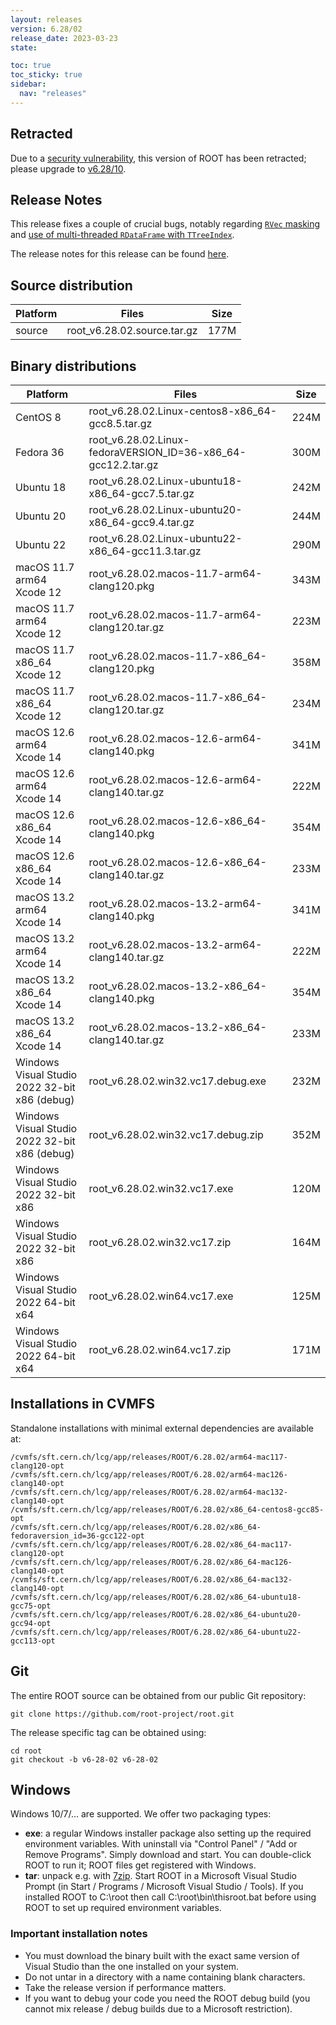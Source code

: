 ```yaml
---
layout: releases
version: 6.28/02
release_date: 2023-03-23
state:

toc: true
toc_sticky: true
sidebar:
  nav: "releases"
---
```



## Retracted
Due to a [security vulnerability](/about/security#known-security-issues), this version of ROOT has been retracted; please upgrade to [v6.28/10](/releases/release-62810).

## Release Notes

This release fixes a couple of crucial bugs, notably regarding [`RVec` masking](https://github.com/root-project/root/pull/12411)
and [use of multi-threaded `RDataFrame` with `TTreeIndex`](https://github.com/root-project/root/pull/12342).

The release notes for this release can be found [here](https://root.cern/doc/v628/release-notes.html#release-6.2802).

## Source distribution

| Platform       | Files | Size |
|-----------|-------|-----|
| source | root_v6.28.02.source.tar.gz | 177M |


## Binary distributions

| Platform       | Files | Size |
|-----------|-------|-----|
| CentOS 8 | root_v6.28.02.Linux-centos8-x86_64-gcc8.5.tar.gz | 224M |
| Fedora 36 | root_v6.28.02.Linux-fedoraVERSION_ID=36-x86_64-gcc12.2.tar.gz | 300M |
| Ubuntu 18 | root_v6.28.02.Linux-ubuntu18-x86_64-gcc7.5.tar.gz | 242M |
| Ubuntu 20 | root_v6.28.02.Linux-ubuntu20-x86_64-gcc9.4.tar.gz | 244M |
| Ubuntu 22 | root_v6.28.02.Linux-ubuntu22-x86_64-gcc11.3.tar.gz | 290M |
| macOS 11.7 arm64 Xcode 12 | root_v6.28.02.macos-11.7-arm64-clang120.pkg | 343M |
| macOS 11.7 arm64 Xcode 12 | root_v6.28.02.macos-11.7-arm64-clang120.tar.gz | 223M |
| macOS 11.7 x86_64 Xcode 12 | root_v6.28.02.macos-11.7-x86_64-clang120.pkg | 358M |
| macOS 11.7 x86_64 Xcode 12 | root_v6.28.02.macos-11.7-x86_64-clang120.tar.gz | 234M |
| macOS 12.6 arm64 Xcode 14 | root_v6.28.02.macos-12.6-arm64-clang140.pkg | 341M |
| macOS 12.6 arm64 Xcode 14 | root_v6.28.02.macos-12.6-arm64-clang140.tar.gz | 222M |
| macOS 12.6 x86_64 Xcode 14 | root_v6.28.02.macos-12.6-x86_64-clang140.pkg | 354M |
| macOS 12.6 x86_64 Xcode 14 | root_v6.28.02.macos-12.6-x86_64-clang140.tar.gz | 233M |
| macOS 13.2 arm64 Xcode 14 | root_v6.28.02.macos-13.2-arm64-clang140.pkg | 341M |
| macOS 13.2 arm64 Xcode 14 | root_v6.28.02.macos-13.2-arm64-clang140.tar.gz | 222M |
| macOS 13.2 x86_64 Xcode 14 | root_v6.28.02.macos-13.2-x86_64-clang140.pkg | 354M |
| macOS 13.2 x86_64 Xcode 14 | root_v6.28.02.macos-13.2-x86_64-clang140.tar.gz | 233M |
| Windows Visual Studio 2022 32-bit x86  (debug) | root_v6.28.02.win32.vc17.debug.exe | 232M |
| Windows Visual Studio 2022 32-bit x86  (debug) | root_v6.28.02.win32.vc17.debug.zip | 352M |
| Windows Visual Studio 2022 32-bit x86  | root_v6.28.02.win32.vc17.exe | 120M |
| Windows Visual Studio 2022 32-bit x86  | root_v6.28.02.win32.vc17.zip | 164M |
| Windows Visual Studio 2022 64-bit x64  | root_v6.28.02.win64.vc17.exe | 125M |
| Windows Visual Studio 2022 64-bit x64  | root_v6.28.02.win64.vc17.zip | 171M |

## Installations in CVMFS

Standalone installations with minimal external dependencies are available at:
~~~
/cvmfs/sft.cern.ch/lcg/app/releases/ROOT/6.28.02/arm64-mac117-clang120-opt
/cvmfs/sft.cern.ch/lcg/app/releases/ROOT/6.28.02/arm64-mac126-clang140-opt
/cvmfs/sft.cern.ch/lcg/app/releases/ROOT/6.28.02/arm64-mac132-clang140-opt
/cvmfs/sft.cern.ch/lcg/app/releases/ROOT/6.28.02/x86_64-centos8-gcc85-opt
/cvmfs/sft.cern.ch/lcg/app/releases/ROOT/6.28.02/x86_64-fedoraversion_id=36-gcc122-opt
/cvmfs/sft.cern.ch/lcg/app/releases/ROOT/6.28.02/x86_64-mac117-clang120-opt
/cvmfs/sft.cern.ch/lcg/app/releases/ROOT/6.28.02/x86_64-mac126-clang140-opt
/cvmfs/sft.cern.ch/lcg/app/releases/ROOT/6.28.02/x86_64-mac132-clang140-opt
/cvmfs/sft.cern.ch/lcg/app/releases/ROOT/6.28.02/x86_64-ubuntu18-gcc75-opt
/cvmfs/sft.cern.ch/lcg/app/releases/ROOT/6.28.02/x86_64-ubuntu20-gcc94-opt
/cvmfs/sft.cern.ch/lcg/app/releases/ROOT/6.28.02/x86_64-ubuntu22-gcc113-opt
~~~


## Git

The entire ROOT source can be obtained from our public Git repository:

~~~
git clone https://github.com/root-project/root.git
~~~
The release specific tag can be obtained using:
~~~
cd root
git checkout -b v6-28-02 v6-28-02
~~~


## Windows

Windows 10/7/... are supported. We offer two packaging types:

 * **exe**: a regular Windows installer package also setting up the required environment variables. With uninstall via "Control Panel" / "Add or Remove Programs". Simply download and start. You can double-click ROOT to run it; ROOT files get registered with Windows.
 * **tar**: unpack e.g. with [7zip](https://www.7-zip.org). Start ROOT in a Microsoft Visual Studio Prompt (in Start / Programs / Microsoft Visual Studio / Tools). If you installed ROOT to C:\root then call C:\root\bin\thisroot.bat before using ROOT to set up required environment variables.

### Important installation notes

 * You must download the binary built with the exact same version of Visual Studio than the one installed on your system.
 * Do not untar in a directory with a name containing blank characters.
 * Take the release version if performance matters.
 * If you want to debug your code you need the ROOT debug build (you cannot mix release / debug builds due to a Microsoft restriction).
